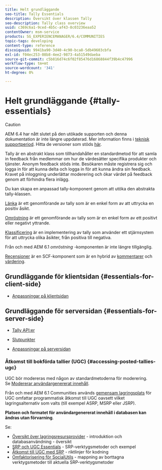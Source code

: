 ```yaml
---
title: Helt grundläggande
seo-title: Tally Essentials
description: Översikt över klassen Tally
seo-description: Tally class overview
uuid: c369c6a1-9ced-4b5c-af43-8c03236eaa52
contentOwner: msm-service
products: SG_EXPERIENCEMANAGER/6.4/COMMUNITIES
topic-tags: developing
content-type: reference
discoiquuid: 9941ba90-3d40-4c90-bca8-5db49603cbfa
exl-id: f04ec253-08b8-4ee2-9873-4a51549daeba
source-git-commit: c5b816d74c6f02f85476d16868844f39b4c47996
workflow-type: tm+mt
source-wordcount: '341'
ht-degree: 0%

---
```


# Helt grundläggande {#tally-essentials}

>[!CAUTION]
>
>AEM 6.4 har nått slutet på den utökade supporten och denna dokumentation är inte längre uppdaterad. Mer information finns i [teknisk supportperiod](https://helpx.adobe.com/support/programs/eol-matrix.html). Hitta de versioner som stöds [här](https://experienceleague.adobe.com/docs/).

Tally är en abstrakt klass som tillhandahåller en standardmetod för att samla in feedback från medlemmar om hur de värdesätter specifika produkter och tjänster. Anonym feedback stöds inte. Besökaren måste registrera sig och logga in för att kunna delta och logga in för att kunna ändra sin feedback. Kravet på inloggning underlättar moderering och ökar värdet på feedback genom att förhindra flera inlägg.

Du kan skapa en anpassad tally-komponent genom att utöka den abstrakta tally-klassen.

[Länka](essentials-liking.md) är ett genomförande av tally som är en enkel form av att uttrycka en positiv åsikt.

[Omröstning](essentials-voting.md) är ett genomförande av tally som är en enkel form av ett positivt eller negativt yttrande.

[Klassificering](rating-basics.md) är en implementering av tally som använder ett stjärnsystem för att uttrycka olika åsikter, från positiva till negativa.

Från och med AEM 6.1 *omröstning* -komponenten är inte längre tillgänglig.

[Recensioner](reviews-basics.md) är en SCF-komponent som är en hybrid av [kommentarer](essentials-comments.md) och [värdering](rating-basics.md).

## Grundläggande för klientsidan {#essentials-for-client-side}

* [Anpassningar på klientsidan](client-customize.md)

## Grundläggande för serversidan {#essentials-for-server-side}

* [Tally API:er](https://helpx.adobe.com/experience-manager/6-4/sites/developing/using/reference-materials/javadoc/com/adobe/cq/social/tally/client/api/package-summary.html)

* [Slutpunkter](https://helpx.adobe.com/experience-manager/6-4/sites/developing/using/reference-materials/javadoc/com/adobe/cq/social/tally/client/endpoints/package-summary.html)

* [Anpassningar på serversidan](server-customize.md)

### Åtkomst till bokförda tallier (UGC) {#accessing-posted-tallies-ugc}

UGC bör modereras med någon av standardmetoderna för moderering.\
Se [Modererar användargenererat innehåll](moderate-ugc.md).

Från och med AEM 6.1 Communities används [gemensam lagringsplats](working-with-srp.md) för UGC omfattar programmatisk åtkomst till UGC oavsett vilket lagringsalternativ som valts (till exempel ASRP, MSRP eller JSRP).

**Platsen och formatet för användargenererat innehåll i databasen kan ändras utan förvarning**.

Se:

* [Översikt över lagringsresursprovider](srp.md) - introduktion och databasanvändning - översikt
* [SRP och UGC Essentials](srp-and-ugc.md) - SRP-verktygsmetoder och exempel
* [Åtkomst till UGC med SRP](accessing-ugc-with-srp.md) - riktlinjer för kodning
* [Omfaktorisering för SocialUtils](socialutils.md) - mappning av borttagna verktygsmetoder till aktuella SRP-verktygsmetoder
